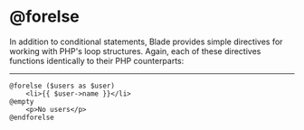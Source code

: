 # @forelse

In addition to conditional statements, Blade provides simple directives for working with PHP's loop structures. Again, each of these directives functions identically to their PHP counterparts:

---

```blade
@forelse ($users as $user)
    <li>{{ $user->name }}</li>
@empty
    <p>No users</p>
@endforelse
```
